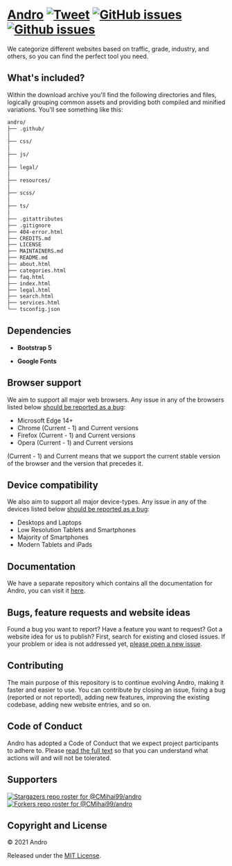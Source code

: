 # <a href="https://cmihai99.github.io/andro" target="_blank" id="andro">Andro</a> [![Tweet](https://img.shields.io/twitter/url/http/shields.io.svg?style=social)](https://twitter.com/intent/tweet?text=Find%20over%20100%20new%20and%20exciting%20websites%20at&url=http://cmihai99.github.io/andro&via=androteamfaq&hashtags=andro,webdevelopment,website,websitefinder,developers) [![GitHub issues](https://img.shields.io/github/issues/CMihai99/andro)](https://github.com/CMihai99/andro/issues) [![Github issues](https://img.shields.io/github/issues-closed/CMihai99/andro)](https://github.com/CMihai99/andro/issues?q=is%3Aissue+is%3Aclosed)

We categorize different websites based on traffic, grade, industry,
and others, so you can find the perfect tool you need.

## What's included?

Within the download archive you'll find the following directories and files,
logically grouping common assets and providing both compiled and minified variations.
You'll see something like this:

```sh
andro/
├── .github/
│
├── css/
│
├── js/
│
├── legal/
│
├── resources/
│
├── scss/
│
├── ts/
│
├── .gitattributes
├── .gitignore
├── 404-error.html
├── CREDITS.md
├── LICENSE
├── MAINTAINERS.md
├── README.md
├── about.html
├── categories.html
├── faq.html
├── index.html
├── legal.html
├── search.html
├── services.html
└── tsconfig.json
```

## Dependencies

- **Bootstrap 5**

- **Google Fonts**

## Browser support

We aim to support all major web browsers. Any issue in any of the browsers listed below
[should be reported as a bug](https://github.com/CMihai99/andro/issues/new?assignees=&labels=bug&template=bug_report.md&title=%5BBug%5D):

- Microsoft Edge 14+
- Chrome (Current - 1) and Current versions
- Firefox (Current - 1) and Current versions
- Opera (Current - 1) and Current versions

(Current - 1) and Current means that we support the current stable version
of the browser and the version that precedes it.

## Device compatibility

We also aim to support all major device-types. Any issue in any of the devices listed below
[should be reported as a bug](https://github.com/CMihai99/andro/issues/new?assignees=&labels=bug&template=bug_report.md&title=%5BBug%5D):

- Desktops and Laptops
- Low Resolution Tablets and Smartphones
- Majority of Smartphones
- Modern Tablets and iPads

## Documentation

We have a separate repository which contains all the documentation for Andro,
you can visit it [here](https://github.com/CMihai99/andro-docs).

## Bugs, feature requests and website ideas

Found a bug you want to report? Have a feature you want to request?
Got a website idea for us to publish? First,
search for existing and closed issues.
If your problem or idea is not addressed yet,
[please open a new issue](https://github.com/CMihai99/andro/issues/new/choose).

## Contributing

The main purpose of this repository is to continue evolving Andro,
making it faster and easier to use.
You can contribute by closing an issue, fixing a bug (reported or not reported),
adding new features, improving the existing codebase, adding new website entries, and so on.

## Code of Conduct

Andro has adopted a Code of Conduct that we expect project participants to adhere to.
Please [read the full text](https://github.com/CMihai99/andro-docs/blob/main/docs/CodeOfConduct.md)
so that you can understand what actions will and will not be tolerated.

## Supporters

[![Stargazers repo roster for @CMihai99/andro](https://reporoster.com/stars/CMihai99/andro)](https://github.com/CMihai99/andro/stargazers)
[![Forkers repo roster for @CMihai99/andro](https://reporoster.com/forks/CMihai99/andro)](https://github.com/CMihai99/andro/network/members)

## Copyright and License

© 2021 Andro

Released under the [MIT License](LICENSE).
